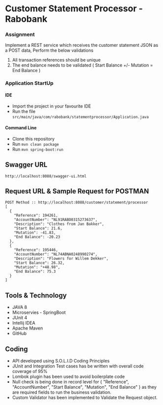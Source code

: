 # Customer Statement Processor - Rabobank #

### Assignment ###

Implement a REST service which receives the customer statement JSON as a POST data, Perform the below validations
  1. All transaction references should be unique
  2. The end balance needs to be validated ( Start Balance +/- Mutation = End Balance )

### Application StartUp
   #### IDE
 * Import the project in your favourite IDE
 * Run the file `src/main/java/com/rabobank/statementprocessor/Application.java`
 
  #### Command Line
 * Clone this repository
 * Run `mvn clean package`
 * Run `mvn spring-boot:run`
 
## Swagger URL
 
    http://localhost:8088/swagger-ui.html

## Request URL & Sample Request for POSTMAN

    POST Method :: http://localhost:8088/customer/statement/processor
    [
      {
        "Reference": 194261,
        "AccountNumber": "NL91RABO0315273637",
        "Description": "Clothes from Jan Bakker",
        "Start Balance": 21.6,
        "Mutation": -41.83,
        "End Balance": -20.23
      },
      {
        "Reference": 195446,
        "AccountNumber": "NL74ABNA0248990274",
        "Description": "Flowers for Willem Dekker",
        "Start Balance": 26.32,
        "Mutation": "+48.98",
        "End Balance": 75.3
      }
    ]
    
    

## Tools & Technology
  * JAVA 8
  * Microservies - SpringBoot
  * JUnit 4 
  * Intellij IDEA
  * Apache Maven
  * GitHub
  
## Coding 
 * API developed using S.O.L.I.D Coding Principles
 * JUnit and Integration Test cases has be written with overall code coverage of 95%
 * Lombok plugin has been used to avoid boilerplate code
 * Null check is being done in record level for { "Reference", "AccountNumber", "Start Balance", "Mutation", "End Balance" }
   as they are required fields to run the business validation.
 * Custom Validator has been implemented to Validate the Request object.
 